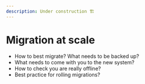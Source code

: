 ```yaml
---
description: Under construction 🏗️
---
```


# Migration at scale

* How to best migrate? What needs to be backed up?
* What needs to come with you to the new system?
* How to check you are really offline?
* Best practice for rolling migrations?

